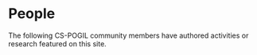 # People

The following CS-POGIL community members have authored activities or research featured on this site.
